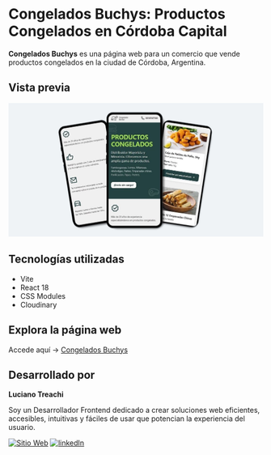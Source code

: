 # Congelados Buchys: Productos Congelados en Córdoba Capital

**Congelados Buchys** es una página web para un comercio que vende productos congelados en la ciudad de Córdoba, Argentina.

## Vista previa

![Vista previa del sitio](src/assets/readme-preview1.jpg)

## Tecnologías utilizadas

- Vite
- React 18
- CSS Modules
- Cloudinary

## Explora la página web

Accede aquí → [Congelados Buchys](https://congeladosbuchys.com.ar/)

## Desarrollado por

**Luciano Treachi**

Soy un Desarrollador Frontend dedicado a crear soluciones web eficientes, accesibles, intuitivas y fáciles de usar que potencian la experiencia del usuario.

[![Sitio Web](https://img.shields.io/badge/Sitio_Web-black?style=for-the-badge&logoColor=white)](https://lucianotreachi.website/)
[![linkedIn](https://img.shields.io/badge/LinkedIn-0077B5?style=for-the-badge&logoColor=white)](https://www.linkedin.com/in/luciano-treachi/)
